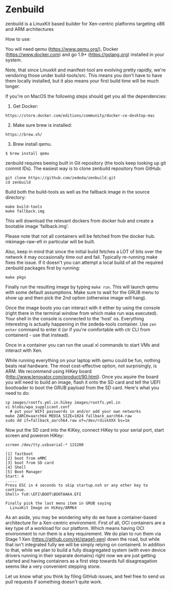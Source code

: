 # Zenbuild

zenbuild is a LinuxKit based builder for Xen-centric platforms targeting x86 and ARM architectures

How to use:

You will need qemu (https://www.qemu.org/), Docker (https://www.docker.com) 
and go 1.9+ (https://golang.org) installed in your system.

Note, that since Linuxkit and manifest-tool are evolving pretty rapidly, we're
vendoring those under build-tools/src. This means you don't have to have them
locally installed, but it also means your first build time will be much longer.

If you're on MacOS the following steps should get you all the dependencies:

  1. Get Docker:

  ```
  https://store.docker.com/editions/community/docker-ce-desktop-mac
  ```
  2. Make sure brew is installed:

  ```
  https://brew.sh/
  ```
  3. Brew install qemu.

  ```
  $ brew install qemu
  ```

zenbuild requires beeing built in Git repository (the tools keep looking up git commit IDs). The easiest way is to clone zenbuild repository from GitHub:
```
git clone https://github.com/zededa/zenbuild.git
cd zenbuild
```

Build both the build-tools as well as the fallback image in the source directory:

```
make build-tools
make fallback.img
```
This will download the relevant dockers from docker hub and create a bootable
image 'fallback.img'.

Please note that not all containers will be fetched from the docker
hub. mkimage-raw-efi in particular will be built.

Also, keep in mind that since the initial build fetches a LOT of bits
over the network it may occasionally time out and fail. Typically
re-running make fixes the issue. If it doesn't you can attempt a local
build of all the required zenbuild packages first by running:

```
make pkgs
```

Finally run the resulting image by typing `make run`. This will launch
qemu with some default assumptions. Make sure to wait for the GRUB menu
to show up and then pick the 2nd option (otherwise image will hang).

Once the image boots you can interact with it either by using the console
(right there in the terminal window from which make run was executed).
Your shell in the console is connected to the 'host' os. Everything
interesting is actually happening in the zededa-tools container. Use
`zen enter` command to enter it (or if you're comfortable with ctr CLI
from containerd - use that instead).

Once in a container you can run the usual xl commands to start VMs and
interact with Xen.

While running everything on your laptop with qemu could be fun, nothing
beats real hardware. The most cost-effective option, not surprisingly,
is ARM. We recommend using HiKey board (http://www.lenovator.com/product/90.html).
Once you aquire the board you will need to build an image, flash it onto
the SD card and tell the UEFI bootloader to boot the GRUB payload from
the SD card. Here's what you need to do:
```
cp images/rootfs.yml.in.hikey images/rootfs.yml.in
vi blobs/wpa_supplicant.conf
  # put your WIFI passwords in and/or add your own networks
make ZARCH=aarch64 MEDIA_SIZE=1024 fallback_aarch64.raw
sudo dd if=fallback_aarch64.raw of=/dev/rdiskXXX bs=1m
``` 

Now put the SD card into the KiKey, connect HiKey to your serial port,
start screen and poweron HiKey:
```
screen /dev/tty.usbserial-* 115200

[1] fastboot
[2] boot from eMMC
[3] boot from SD card
[4] Shell
[5] Boot Manager
Start: 4
.....
Press ESC in 4 seconds to skip startup.nsh or any other key to continue.
Shell> fs0:\EFI\BOOT\BOOTAA64.EFI

Finally pick the last menu item in GRUB saying
  LinuxKit Image on HiKey/ARM64
```

As an aside, you may be wondering why do we have a container-based
architecture for a Xen-centric environment. First of all, OCI containers
are a key type of a workload for our platform. Which means having
OCI environment to run them is a key requirement. We do plan to run them
via Stage 1 Xen (https://github.com/rkt/stage1-xen) down the road, but 
while that isn't integrated fully we will be simply relying on containerd.
In addition to that, while we plan to build a fully disagregated system 
(with even device drivers running in their separate domains) right now
we are just getting started and having containers as a first step towards
full disagreagation seems like a very convenient stepping stone. 

Let us know what you think by filing GitHub issues, and feel free to 
send us pull requests if something doesn't quite work.
